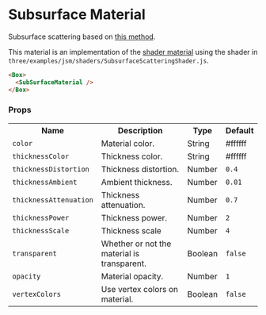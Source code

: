 # Subsurface Material 

Subsurface scattering based on [this method](https://colinbarrebrisebois.com/2011/03/07/gdc-2011-approximating-translucency-for-a-fast-cheap-and-convincing-subsurface-scattering-look/).

This material is an implementation of the [shader material](./shader-material) using the shader in `three/examples/jsm/shaders/SubsurfaceScatteringShader.js`.

```html
<Box>
  <SubSurfaceMaterial />
</Box>
```

### Props

<table>
<tbody>
  <tr>
    <th>Name</th>
    <th>Description</th>
    <th>Type</th>
    <th>Default</th>
  </tr>
  <tr><td><code>color</code></td><td>Material color.</td><td>String</td><td>#ffffff</td></tr>
  <tr><td><code>thicknessColor</code></td><td>Thickness color.</td><td>String</td><td>#ffffff</td></tr>
  <tr><td><code>thicknessDistortion</code></td><td>Thickness distortion.</td><td>Number</td><td><code>0.4</code></td></tr>
  <tr><td><code>thicknessAmbient</code></td><td>Ambient thickness.</td><td>Number</td><td><code>0.01</code></td></tr>
  <tr><td><code>thicknessAttenuation</code></td><td>Thickness attenuation.</td><td>Number</td><td><code>0.7</code></td></tr>
  <tr><td><code>thicknessPower</code></td><td>Thickness power.</td><td>Number</td><td><code>2</code></td></tr>
  <tr><td><code>thicknessScale</code></td><td>Thickness scale</td><td>Number</td><td><code>4</code></td></tr>
  <tr><td><code>transparent</code></td><td>Whether or not the material is transparent.</td><td>Boolean</td><td><code>false</code></td></tr>
  <tr><td><code>opacity</code></td><td>Material opacity.</td><td>Number</td><td><code>1</code></td></tr>
  <tr><td><code>vertexColors</code></td><td>Use vertex colors on material.</td><td>Boolean</td><td><code>false</code></td></tr>

</tbody>
</table>


